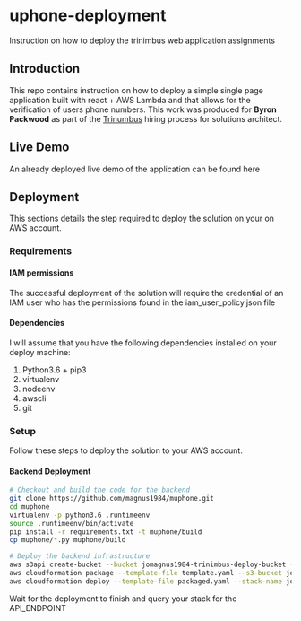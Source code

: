 # uphone-deployment
Instruction on how to deploy the trinimbus web application assignments

## Introduction
This repo contains instruction on how to deploy a simple single page application built with react + AWS Lambda and that allows for the verification of 
users phone numbers. This work was produced for **Byron Packwood** as part of the [Trinumbus](https://www.trinimbus.com/) hiring process for solutions architect.

## Live Demo
An already deployed live demo of the application can be found here []()

## Deployment
This sections details the step required to deploy the solution on your on AWS account.

### Requirements

#### IAM permissions
The successful deployment of the solution will require the credential of an IAM user who has the permissions found in the iam_user_policy.json file 

#### Dependencies
I will assume that you have the following dependencies installed on your deploy machine:

1. Python3.6 + pip3
2. virtualenv
3. nodeenv
4. awscli
5. git

### Setup
Follow these steps to deploy the solution to your AWS account.

#### Backend Deployment

```bash
# Checkout and build the code for the backend
git clone https://github.com/magnus1984/muphone.git
cd muphone
virtualenv -p python3.6 .runtimeenv
source .runtimeenv/bin/activate
pip install -r requirements.txt -t muphone/build
cp muphone/*.py muphone/build

# Deploy the backend infrastructure
aws s3api create-bucket --bucket jomagnus1984-trinimbus-deploy-bucket --region ca-central-1 --create-bucket-configuration LocationConstraint=ca-central-1
aws cloudformation package --template-file template.yaml --s3-bucket jomagnus1984-trinimbus-deploy-bucket --output-template-file packaged.yaml
aws cloudformation deploy --template-file packaged.yaml --stack-name jomagnus1984-trinimbus-backend --capabilities CAPABILITY_IAM
```

Wait for the deployment to finish and query your stack for the API_ENDPOINT
